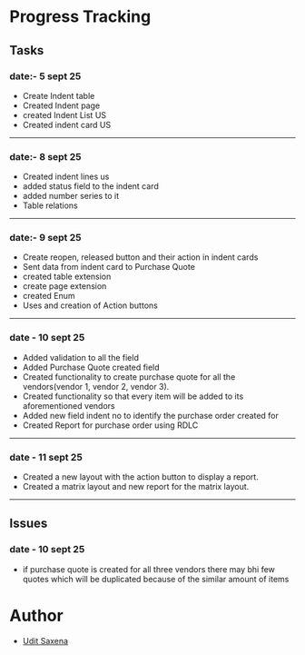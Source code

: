 # Progress Tracking
## Tasks
### date:- 5 sept 25
- Create Indent table 
- Created Indent page 
- created Indent List US
- Created indent card US

---

### date:- 8 sept 25
- Created indent lines us
- added status field to the indent card
- added number series to it
- Table relations

---

### date:- 9 sept 25
- Create reopen, released button and their action in indent cards
- Sent data from indent card to Purchase Quote
- created table extension
- create page extension
- created Enum
- Uses and creation of Action buttons

---

### date - 10 sept 25
- Added validation to all the field
- Added Purchase Quote created field 
- Created functionality to create purchase quote for all the vendors(vendor 1, vendor 2, vendor 3).
- Created functionality so that every item will be added to its aforementioned vendors
- Added new field indent no to identify the purchase order created for 
- Created Report for purchase order using RDLC

---

### date - 11 sept 25
- Created a new layout with the action button to display a report.
- Created a matrix layout and new report for the matrix layout.

---

## Issues
### date - 10 sept 25
- if purchase quote is created for all three vendors there may bhi few quotes which will be duplicated because of the similar amount of items

# Author
- [Udit Saxena](https://github.com/UditSax3na/)
